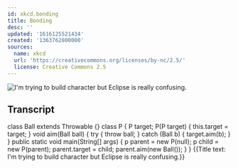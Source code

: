 ```yaml
---
id: xkcd.bonding
title: Bonding
desc: ''
updated: '1616125521434'
created: '1363762800000'
sources:
  name: xkcd
  url: 'https://creativecommons.org/licenses/by-nc/2.5/'
  license: Creative Commons 2.5
---
```

![I'm trying to build character but Eclipse is really confusing.](https://imgs.xkcd.com/comics/bonding.png)

## Transcript
class Ball extends Throwable {} 
class P { 
    P target;
    P(P target) { 
        this.target = target;
    }
    void aim(Ball ball) { 
        try { 
            throw ball; 
        }
        catch (Ball b) { 
            target.aim(b);
        }
    }
    public static void main(String[] args) { 
        p parent = new P(null);
        p child = new P(parent);
        parent.target = child; 
        parent.aim(new Ball());
    }
}
{{Title text: I'm trying to build character but Eclipse is really confusing.}}
